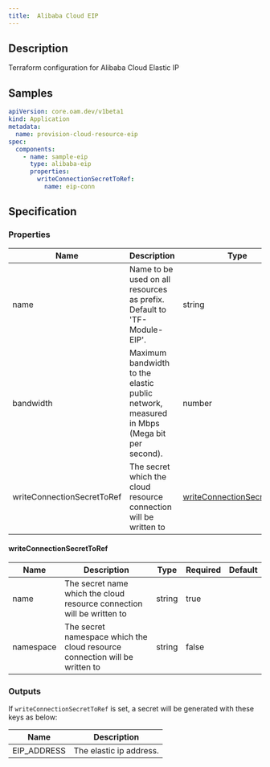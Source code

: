 ```yaml
---
title:  Alibaba Cloud EIP
---
```


## Description

Terraform configuration for Alibaba Cloud Elastic IP

## Samples

```yaml
apiVersion: core.oam.dev/v1beta1
kind: Application
metadata:
  name: provision-cloud-resource-eip
spec:
  components:
    - name: sample-eip
      type: alibaba-eip
      properties:
        writeConnectionSecretToRef:
          name: eip-conn
```

## Specification


### Properties

 Name | Description | Type | Required | Default 
 ------------ | ------------- | ------------- | ------------- | ------------- 
 name | Name to be used on all resources as prefix. Default to 'TF-Module-EIP'. | string | false |  
 bandwidth | Maximum bandwidth to the elastic public network, measured in Mbps (Mega bit per second). | number | false |  
 writeConnectionSecretToRef | The secret which the cloud resource connection will be written to | [writeConnectionSecretToRef](#writeConnectionSecretToRef) | false |  


#### writeConnectionSecretToRef

 Name | Description | Type | Required | Default 
 ------------ | ------------- | ------------- | ------------- | ------------- 
 name | The secret name which the cloud resource connection will be written to | string | true |  
 namespace | The secret namespace which the cloud resource connection will be written to | string | false |  


### Outputs

If `writeConnectionSecretToRef` is set, a secret will be generated with these keys as below:

 Name | Description 
 ------------ | ------------- 
 EIP_ADDRESS | The elastic ip address.
